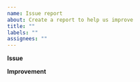 ```yaml
---
name: Issue report
about: Create a report to help us improve
title: ""
labels: ""
assignees: ""
---
```


**Issue**
<!-- Describe your issue here. -->

**Improvement**
<!-- Suggest an improvement here. -->